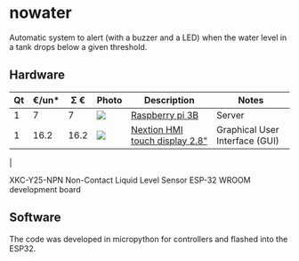 # nowater
Automatic system to alert (with a buzzer and a LED) when the water level in a tank drops below a given threshold.

## Hardware


| **Qt**  | **€/un*** | **Ʃ €** | **Photo**                                   | **Description**                                                                                                                                                                                                        | Notes                                                                               |
|---------|----------|----------|---------------------------------------------|------------------------------------------------------------------------------------------------------------------------------------------------------------------------------------------------------------------------|-------------------------------------------------------------------------------------|
| 1       | 7       | 7       |![](Media/images/sensors/RPi.PNG)            |[Raspberry pi 3B](https://www.raspberrypi.org/products/#buy-now-modal)                                                                                                                                                  | Server                                                                              |
| 1       | 16.2     | 16.2     |![](Media/images/sensors/nextion.PNG)        |[Nextion HMI touch display 2.8"](https://www.itead.cc/nextion-nx3224t028-1933.html)                                                                                                                                     | Graphical User Interface (GUI)                                                      |
|

XKC-Y25-NPN Non-Contact Liquid Level Sensor
ESP-32 WROOM development board 


## Software  

The code was developed in micropython for controllers and flashed into the ESP32.